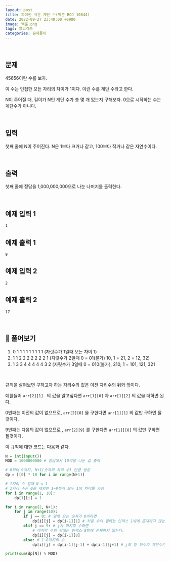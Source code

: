 ```yaml
---
layout: post
title: 파이썬 쉬운 계단 수(백준 BOJ 10844)
date: 2022-09-27 23:40:00 +0900
image: 백준.png
tags: 알고리즘
categories: 문제풀이
---
```


<br>

## 문제

45656이란 수를 보자.

이 수는 인접한 모든 자리의 차이가 1이다. 이런 수를 계단 수라고 한다.

N이 주어질 때, 길이가 N인 계단 수가 총 몇 개 있는지 구해보자. 0으로 시작하는 수는 계단수가 아니다.

<br>

## 입력

첫째 줄에 N이 주어진다. N은 1보다 크거나 같고, 100보다 작거나 같은 자연수이다.

<br>

## 출력

첫째 줄에 정답을 1,000,000,000으로 나눈 나머지를 출력한다.

<br>

## 예제 입력 1 

```
1
```

## 예제 출력 1 

```
9
```

## 예제 입력 2 

```
2
```

## 예제 출력 2 

```
17
```

<br>

## 📝 풀어보기

1) 0 1 1 1 1 1 1 1 1 1 (자릿수가 1일때 모든 차이 1)
2) 1 1 2 2 2 2 2 2 2 1 (자릿수가 2일때 0 = 01(불가) 10, 1 = 21, 2 = 12, 32) 
3) 1 3 3 4 4 4 4 4 3 2 (자릿수가 3일때 0 = 010(불가), 210, 1 =  101, 121, 321 

<br>

규칙을 살펴보면 구하고자 하는 자리수의 값은 이전 자리수의 뒤와 앞이다.

예를들어 `arr[2][1] ` 의 값을 알고싶다면 `arr[1][0]` 과 `arr[1][2]` 의 값을 더하면 된다. 

0번째는 이전의 값이 없으므로, `arr[2][0]` 을 구한다면 `arr[1][1]` 의 값만 구하면 될것이다. 

9번째는 다음의 값이 없으므로 , `arr[2][9]` 를 구한다면 `arr[1]][8]` 의 값만 구하면 될것이다.

이 규칙에 대한 코드는 다음과 같다.

``` python
N = int(input())
MOD = 1000000000 # 정답에서 10억을 나눈 값 출력

# 0부터 9까지, N+1(숫자의 자리 수) 만큼 생성
dp = [[0] * 10 for i in range(N+1)]

# 1자리 수 일때 N = 1
# 1자리 수는 0을 제외한 1~9까지 모두 1의 차이를 가짐
for i in range(1, 10):
    dp[1][i] = 1

for i in range(2, N+1):
    for j in range(10):
        if j == 0: # 앞에 오는 숫자가 0이라면
            dp[i][j] = dp[i-1][1] # 처음 수의 앞에는 인덱스 1밖에 존재하지 않는다
        elif j == 9: # j가 마지막 수라면
            # 마지막 수의 뒤에는 인덱스 8밖에 존재하지 않는다.
            dp[i][j] = dp[i-1][8]
        else: # 1~8까지의 수 
            dp[i][j] = dp[i-1][j-1] + dp[i-1][j+1] # j의 앞 뒤수가 계단수가 될수있다.

print(sum(dp[N]) % MOD)
```

